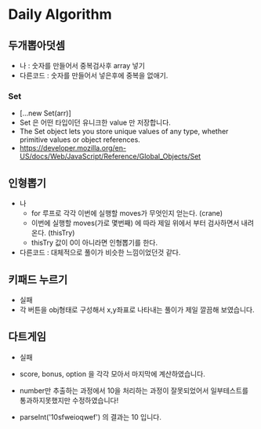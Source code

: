 # Daily Algorithm

## 두개뽑아덧셈

- 나 : 숫자를 만들어서 중복검사후 array 넣기
- 다른코드 : 숫자를 만들어서 넣은후에 중복을 없애기.

### Set

- [...new Set(arr)]
- Set 은 어떤 타입이던 유니크한 value 만 저장합니다.
- The Set object lets you store unique values of any type, whether primitive values or object references.
- https://developer.mozilla.org/en-US/docs/Web/JavaScript/Reference/Global_Objects/Set

## 인형뽑기

- 나
  - for 루프로 각각 이번에 실행할 moves가 무엇인지 얻는다. (crane)
  - 이번에 실행할 moves(가로 몇번째) 에 따라 제일 위에서 부터 검사하면서 내려온다. (thisTry)
  - thisTry 값이 0이 아니라면 인형뽑기를 한다.
- 다른코드 : 대체적으로 풀이가 비슷한 느낌이었던것 같다.

## 키패드 누르기

- 실패
- 각 버튼을 obj형태로 구성해서 x,y좌표로 나타내는 풀이가 제일 깔끔해 보였습니다.

## 다트게임

- 실패
  
- score, bonus, option 을 각각 모아서 마지막에 계산하였습니다.
- number만 추출하는 과정에서 10을 처리하는 과정이 잘못되었어서 일부테스트를 통과하지못했지만 수정하였습니다!
- parseInt('10sfweioqwef') 의 결과는 10 입니다.
